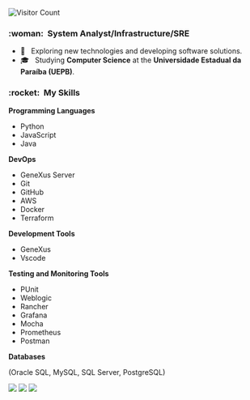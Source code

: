 ![Visitor Count](https://komarev.com/ghpvc/?username=ElizaAugusta4&color=006bed)

<h3> :woman: &nbsp;System Analyst/Infrastructure/SRE</h3>

- 🤔 &nbsp; Exploring new technologies and developing software solutions.
- 🎓 &nbsp; Studying **Computer Science** at the **Universidade Estadual da Paraíba (UEPB)**.

<h3> :rocket: &nbsp;My Skills</h3>

**Programming Languages**

* Python
* JavaScript
* Java

**DevOps**

  * GeneXus Server
  * Git
  * GitHub
  * AWS
  * Docker
  * Terraform

**Development Tools**

  * GeneXus
  * Vscode

**Testing and Monitoring Tools**

  * PUnit
  * Weblogic
  * Rancher
  * Grafana
  * Mocha
  * Prometheus
  * Postman

**Databases**

  (Oracle SQL, MySQL, SQL Server, PostgreSQL)

  <div>
  <a href="mailto:eliza.19.bz@outlook.com"><img src="https://img.shields.io/badge/-Gmail-%23EA4335?style=for-the-badge&logo=gmail&logoColor=white" target="_blank"></a>
  <a href="https://www.linkedin.com/in/eliza-augusta-5053201a6/" target="_blank"><img src="https://img.shields.io/badge/-LinkedIn-%230077B5?style=for-the-badge&logo=linkedin&logoColor=white" target="_blank"></a>
  <a href="https://www.instagram.com/computer_eliza?r=nametag" target="_blank"><img src="https://img.shields.io/badge/-Instagram-%23E4405F?style=for-the-badge&logo=instagram&logoColor=white" target="_blank"></a>
</div>

